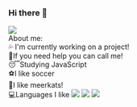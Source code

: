 ### Hi there 👋

<!--
**VitorNasBr/VitorNasBr** is a ✨ _special_ ✨ repository because its `README.md` (this file) appears on your GitHub profile.--!>



<img src="https://cdn.discordapp.com/attachments/819667765123219486/830077210819821589/Vitor.png">
<br>
About me:
<br>
💦 I'm currently working on a project!
<br>
👊If you need help you can call me!
<br>
😴Studying JavaScript
<br>
⚽I like soccer
<br>
🦝I like meerkats!
<br>
💻Languages I like
<img src="https://cdn.discordapp.com/attachments/819667765123219486/830079589019549721/136530.png">
<img src="https://cdn.discordapp.com/attachments/819667765123219486/830078554553057300/136527.png" left:"10vw";>
<img src="https://cdn.discordapp.com/attachments/819667765123219486/830078715903213608/136528.png">
